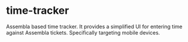time-tracker
============

Assembla based time tracker. It provides a simplified UI for entering time against Assembla tickets. Specifically targeting mobile devices.
